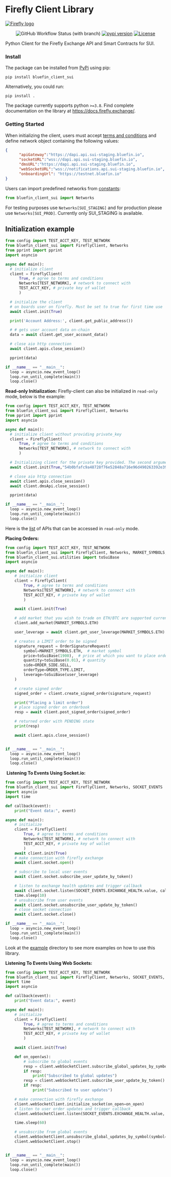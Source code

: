 # Firefly Client Library

[<img alt="Firefly logo" src="https://raw.githubusercontent.com/fireflyprotocol/firefly_exchange_client/main/res/banner.png" />](#)

<div align="center">

![GitHub Workflow Status (with branch)](https://img.shields.io/github/actions/workflow/status/fireflyprotocol/bluefin-client-python-sui/publish_to_pypi.yml)
[![pypi version](https://img.shields.io/pypi/v/bluefun_client_sui?logo=pypi)](https://pypi.org/project/bluefin_client_sui/)
[![License](https://img.shields.io/badge/License-Apache_2.0-blue.svg)](https://opensource.org/licenses/Apache-2.0)

</div>

Python Client for the Firefly Exchange API and Smart Contracts for SUI.
​

### Install

The package can be installed from [PyPi](https://pypi.org/project/bluefin-client-sui/) using pip:

```
pip install bluefin_client_sui
```

Alternatively, you could run:

```
pip install .
```

The package currently supports python `>=3.8`. Find complete documentation on the library at https://docs.firefly.exchange/.




### Getting Started

When initializing the client, users must accept [terms and conditions](https://firefly.exchange/terms-of-use) and define network object containing the following values:

```json
{
      "apiGateway":"https://dapi.api.sui-staging.bluefin.io",
      "socketURL":"wss://dapi.api.sui-staging.bluefin.io",
      "dmsURL":"https://dapi.api.sui-staging.bluefin.io",
      "webSocketURL":"wss://notifications.api.sui-staging.bluefin.io",
      "onboardingUrl": "https://testnet.bluefin.io"
}
```

Users can import predefined networks from [constants](https://github.com/fireflyprotocol/bluefin-client-python-sui/blob/main/src/bluefin_client_sui/constants.py):

```python
from bluefin_client_sui import Networks
```

For testing purposes use `Networks[SUI_STAGING]` and for production please use `Networks[SUI_PROD]`. Currently only SUI_STAGING is available.

## Initialization example​

```python
from config import TEST_ACCT_KEY, TEST_NETWORK
from bluefin_client_sui import FireflyClient, Networks
from pprint import pprint
import asyncio

async def main():
  # initialize client
  client = FireflyClient(
      True, # agree to terms and conditions
      Networks[TEST_NETWORK], # network to connect with
      TEST_ACCT_KEY, # private key of wallet
      )

  # initialize the client
  # on boards user on firefly. Must be set to true for first time use
  await client.init(True)

  print('Account Address:', client.get_public_address())

  # # gets user account data on-chain
  data = await client.get_user_account_data()

  # close aio http connection
  await client.apis.close_session()

  pprint(data)

if __name__ == "__main__":
  loop = asyncio.new_event_loop()
  loop.run_until_complete(main())
  loop.close()
```

**Read-only Initialization:**
Firefly-client can also be initialized in `read-only` mode, below is the example:
```python
from config import TEST_ACCT_KEY, TEST_NETWORK
from bluefin_client_sui import FireflyClient, Networks
from pprint import pprint
import asyncio

async def main():
  # initialize client without providing private_key
  client = FireflyClient(
      True, # agree to terms and conditions
      Networks[TEST_NETWORK], # network to connect with
      )

  # Initializing client for the private key provided. The second argument api_token is optional
  await client.init(True,"54b0bfafc9a48728f76e52848a716e96d490263392e3959c2d44f05dea960761") 

  # close aio http connection
  await client.apis.close_session()
  await client.dmsApi.close_session()

  pprint(data)

if __name__ == "__main__":
  loop = asyncio.new_event_loop()
  loop.run_until_complete(main())
  loop.close()
```
​Here is the [list](https://docs.bluefin.io/8/2.readonly-access-data) of APIs that can be accessed in `read-only` mode.

**Placing Orders:**

```python
from config import TEST_ACCT_KEY, TEST_NETWORK
from bluefin_client_sui import FireflyClient, Networks, MARKET_SYMBOLS, ORDER_SIDE, ORDER_TYPE, OrderSignatureRequest
from bluefin_client_sui.utilities import toSuiBase
import asyncio

async def main():
    # initialize client
    client = FireflyClient(
        True, # agree to terms and conditions
        Networks[TEST_NETWORK], # network to connect with
        TEST_ACCT_KEY, # private key of wallet
        )

    await client.init(True)

    # add market that you wish to trade on ETH/BTC are supported currently
    client.add_market(MARKET_SYMBOLS.ETH)

    user_leverage = await client.get_user_leverage(MARKET_SYMBOLS.ETH)

    # creates a LIMIT order to be signed
    signature_request = OrderSignatureRequest(
        symbol=MARKET_SYMBOLS.ETH,  # market symbol
        price=toSuiBase(1900),  # price at which you want to place order
        quantity=toSuiBase(0.01), # quantity
        side=ORDER_SIDE.SELL,
        orderType=ORDER_TYPE.LIMIT,
        leverage=toSuiBase(user_leverage)
    )

    # create signed order
    signed_order = client.create_signed_order(signature_request)

    print("Placing a limit order")
    # place signed order on orderbook
    resp = await client.post_signed_order(signed_order)

    # returned order with PENDING state
    print(resp)

    await client.apis.close_session()


if __name__ == "__main__":
  loop = asyncio.new_event_loop()
  loop.run_until_complete(main())
  loop.close()
```

​
**Listening To Events Using Socket.io:**

```python
from config import TEST_ACCT_KEY, TEST_NETWORK
from bluefin_client_sui import FireflyClient, Networks, SOCKET_EVENTS
import asyncio
import time

def callback(event):
    print("Event data:", event)

async def main():
    # initialize
    client = FireflyClient(
        True, # agree to terms and conditions
        Networks[TEST_NETWORK], # network to connect with
        TEST_ACCT_KEY, # private key of wallet
        )
    await client.init(True)
    # make connection with firefly exchange
    await client.socket.open()

    # subscribe to local user events
    await client.socket.subscribe_user_update_by_token()

    # listen to exchange health updates and trigger callback
    await client.socket.listen(SOCKET_EVENTS.EXCHANGE_HEALTH.value, callback)
    time.sleep(10)
    # unsubscribe from user events
    await client.socket.unsubscribe_user_update_by_token()
    # close socket connection
    await client.socket.close()

if __name__ == "__main__":
  loop = asyncio.new_event_loop()
  loop.run_until_complete(main())
  loop.close()​
```

Look at the [example](https://github.com/fireflyprotocol/firefly_exchange_client/tree/main/examples) directory to see more examples on how to use this library.

**Listening To Events Using Web Sockets:**

```python
from config import TEST_ACCT_KEY, TEST_NETWORK
from bluefin_client_sui import FireflyClient, Networks, SOCKET_EVENTS, MARKET_SYMBOLS
import time
import asyncio

def callback(event):
    print("Event data:", event)

async def main():
    # initialize
    client = FireflyClient(
        True, # agree to terms and conditions
        Networks[TEST_NETWORK], # network to connect with
        TEST_ACCT_KEY, # private key of wallet
        )

    await client.init(True)

    def on_open(ws):
        # subscribe to global events
        resp = client.webSocketClient.subscribe_global_updates_by_symbol(symbol=MARKET_SYMBOLS.ETH)
        if resp:
            print("Subscribed to global updates")
        resp = client.webSocketClient.subscribe_user_update_by_token()
        if resp:
            print("Subscribed to user updates")

    # make connection with firefly exchange
    client.webSocketClient.initialize_socket(on_open=on_open)
    # listen to user order updates and trigger callback
    client.webSocketClient.listen(SOCKET_EVENTS.EXCHANGE_HEALTH.value, callback)

    time.sleep(60)

    # unsubscribe from global events
    client.webSocketClient.unsubscribe_global_updates_by_symbol(symbol=MARKET_SYMBOLS.ETH)
    client.webSocketClient.stop()


if __name__ == "__main__":
  loop = asyncio.new_event_loop()
  loop.run_until_complete(main())
  loop.close()
```
  
